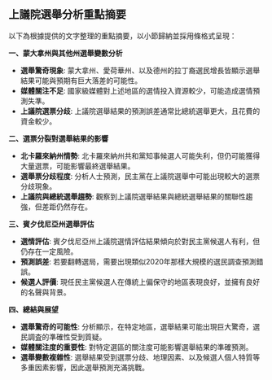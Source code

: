 ## 上議院選舉分析重點摘要

以下為根據提供的文字整理的重點摘要，以小節歸納並採用條格式呈現：

**一、蒙大拿州與其他州選舉變數分析**

*   **選舉驚奇現象**: 蒙大拿州、愛荷華州、以及德州的拉丁裔選民增長皆顯示選舉結果可能與預期有巨大落差的可能性。
*   **媒體關注不足**: 國家級媒體對上述地區的選情投入資源較少，可能造成選情預測失準。
*   **上議院選票分歧**: 上議院選舉結果的預測誤差通常比總統選舉更大，且花費的資金較少。

**二、選票分裂對選舉結果的影響**

*   **北卡羅來納州情勢**: 北卡羅來納州共和黨知事候選人可能失利，但仍可能獲得大量選票，可能影響最終選舉結果。
*   **選舉票分歧程度**:  分析人士預測，民主黨在上議院選舉中可能出現較大的選票分歧現象。
*   **上議院與總統選舉趨勢**: 觀察到上議院選舉結果與總統選舉結果的關聯性趨強，但差距仍然存在。

**三、賓夕伐尼亞州選舉評估**

*   **選情評估**: 賓夕伐尼亞州上議院選情評估結果傾向於對民主黨候選人有利，但仍存在一定風險。
*   **預測誤差**:  若要翻轉選局，需要出現類似2020年那樣大規模的選民調查預測錯誤。
*   **候選人評價**: 現任民主黨候選人在傳統上偏保守的地區表現良好，並擁有良好的名聲與背景。

**四、總結與展望**

*   **選舉驚奇的可能性**:  分析顯示，在特定地區，選舉結果可能出現巨大驚奇，選民調査的準確性受到質疑。
*   **媒體關注度的重要性**:  對特定選區的關注度可能影響選舉結果的準確預測。
*   **選舉變數複雜性**: 選舉結果受到選票分歧、地理因素、以及候選人個人特質等多重因素影響，因此選舉預測充滿挑戰。
